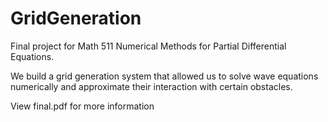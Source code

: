 # GridGeneration

Final project for Math 511 Numerical Methods for Partial Differential Equations. 

We build a grid generation system that allowed us to solve wave equations numerically and approximate their interaction with certain obstacles. 

View final.pdf for more information
